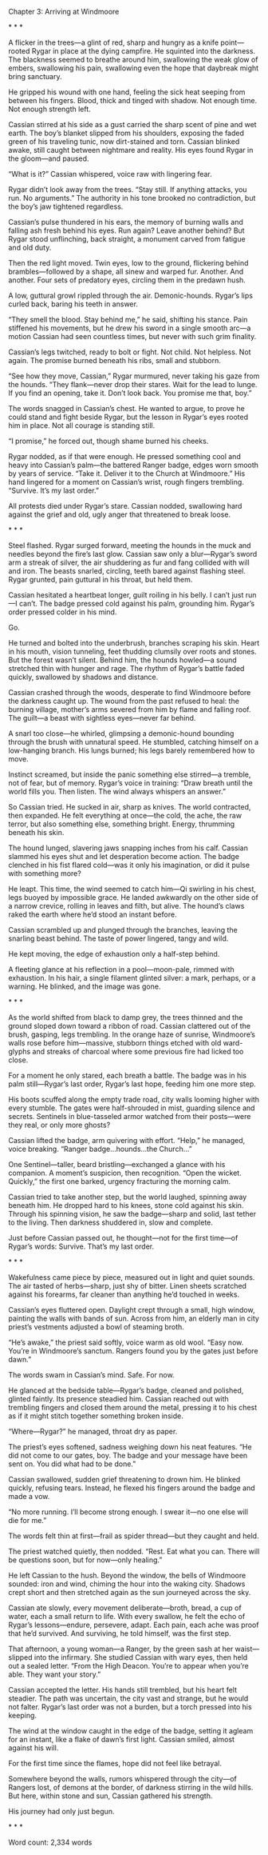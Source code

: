 Chapter 3: Arriving at Windmoore

\* \* \*

A flicker in the trees—a glint of red, sharp and hungry as a knife point—rooted Rygar in place at the dying campfire. He squinted into the darkness. The blackness seemed to breathe around him, swallowing the weak glow of embers, swallowing his pain, swallowing even the hope that daybreak might bring sanctuary.

He gripped his wound with one hand, feeling the sick heat seeping from between his fingers. Blood, thick and tinged with shadow. Not enough time. Not enough strength left.

Cassian stirred at his side as a gust carried the sharp scent of pine and wet earth. The boy’s blanket slipped from his shoulders, exposing the faded green of his traveling tunic, now dirt-stained and torn. Cassian blinked awake, still caught between nightmare and reality. His eyes found Rygar in the gloom—and paused.

“What is it?” Cassian whispered, voice raw with lingering fear.

Rygar didn’t look away from the trees. “Stay still. If anything attacks, you run. No arguments.” The authority in his tone brooked no contradiction, but the boy’s jaw tightened regardless.

Cassian’s pulse thundered in his ears, the memory of burning walls and falling ash fresh behind his eyes. Run again? Leave another behind? But Rygar stood unflinching, back straight, a monument carved from fatigue and old duty.

Then the red light moved. Twin eyes, low to the ground, flickering behind brambles—followed by a shape, all sinew and warped fur. Another. And another. Four sets of predatory eyes, circling them in the predawn hush.

A low, guttural growl rippled through the air. Demonic-hounds. Rygar’s lips curled back, baring his teeth in answer.

“They smell the blood. Stay behind me,” he said, shifting his stance. Pain stiffened his movements, but he drew his sword in a single smooth arc—a motion Cassian had seen countless times, but never with such grim finality.

Cassian’s legs twitched, ready to bolt or fight. Not child. Not helpless. Not again. The promise burned beneath his ribs, small and stubborn.

“See how they move, Cassian,” Rygar murmured, never taking his gaze from the hounds. “They flank—never drop their stares. Wait for the lead to lunge. If you find an opening, take it. Don’t look back. You promise me that, boy.”

The words snagged in Cassian’s chest. He wanted to argue, to prove he could stand and fight beside Rygar, but the lesson in Rygar’s eyes rooted him in place. Not all courage is standing still.

“I promise,” he forced out, though shame burned his cheeks.

Rygar nodded, as if that were enough. He pressed something cool and heavy into Cassian’s palm—the battered Ranger badge, edges worn smooth by years of service. “Take it. Deliver it to the Church at Windmoore.” His hand lingered for a moment on Cassian’s wrist, rough fingers trembling. “Survive. It’s my last order.”

All protests died under Rygar’s stare. Cassian nodded, swallowing hard against the grief and old, ugly anger that threatened to break loose.

\* \* \*

Steel flashed. Rygar surged forward, meeting the hounds in the muck and needles beyond the fire’s last glow. Cassian saw only a blur—Rygar’s sword arm a streak of silver, the air shuddering as fur and fang collided with will and iron. The beasts snarled, circling, teeth bared against flashing steel. Rygar grunted, pain guttural in his throat, but held them.

Cassian hesitated a heartbeat longer, guilt roiling in his belly. I can’t just run—I can’t. The badge pressed cold against his palm, grounding him. Rygar’s order pressed colder in his mind.

Go.

He turned and bolted into the underbrush, branches scraping his skin. Heart in his mouth, vision tunneling, feet thudding clumsily over roots and stones. But the forest wasn’t silent. Behind him, the hounds howled—a sound stretched thin with hunger and rage. The rhythm of Rygar’s battle faded quickly, swallowed by shadows and distance.

Cassian crashed through the woods, desperate to find Windmoore before the darkness caught up. The wound from the past refused to heal: the burning village, mother’s arms severed from him by flame and falling roof. The guilt—a beast with sightless eyes—never far behind.

A snarl too close—he whirled, glimpsing a demonic-hound bounding through the brush with unnatural speed. He stumbled, catching himself on a low-hanging branch. His lungs burned; his legs barely remembered how to move.

Instinct screamed, but inside the panic something else stirred—a tremble, not of fear, but of memory. Rygar’s voice in training: “Draw breath until the world fills you. Then listen. The wind always whispers an answer.”

So Cassian tried. He sucked in air, sharp as knives. The world contracted, then expanded. He felt everything at once—the cold, the ache, the raw terror, but also something else, something bright. Energy, thrumming beneath his skin.

The hound lunged, slavering jaws snapping inches from his calf. Cassian slammed his eyes shut and let desperation become action. The badge clenched in his fist flared cold—was it only his imagination, or did it pulse with something more?

He leapt. This time, the wind seemed to catch him—Qi swirling in his chest, legs buoyed by impossible grace. He landed awkwardly on the other side of a narrow crevice, rolling in leaves and filth, but alive. The hound’s claws raked the earth where he’d stood an instant before.

Cassian scrambled up and plunged through the branches, leaving the snarling beast behind. The taste of power lingered, tangy and wild.

He kept moving, the edge of exhaustion only a half-step behind.

A fleeting glance at his reflection in a pool—moon-pale, rimmed with exhaustion. In his hair, a single filament glinted silver: a mark, perhaps, or a warning. He blinked, and the image was gone.

\* \* \*

As the world shifted from black to damp grey, the trees thinned and the ground sloped down toward a ribbon of road. Cassian clattered out of the brush, gasping, legs trembling. In the orange haze of sunrise, Windmoore’s walls rose before him—massive, stubborn things etched with old ward-glyphs and streaks of charcoal where some previous fire had licked too close.

For a moment he only stared, each breath a battle. The badge was in his palm still—Rygar’s last order, Rygar’s last hope, feeding him one more step.

His boots scuffed along the empty trade road, city walls looming higher with every stumble. The gates were half-shrouded in mist, guarding silence and secrets. Sentinels in blue-tasseled armor watched from their posts—were they real, or only more ghosts?

Cassian lifted the badge, arm quivering with effort. “Help,” he managed, voice breaking. “Ranger badge…hounds…the Church…”

One Sentinel—taller, beard bristling—exchanged a glance with his companion. A moment’s suspicion, then recognition. “Open the wicket. Quickly,” the first one barked, urgency fracturing the morning calm.

Cassian tried to take another step, but the world laughed, spinning away beneath him. He dropped hard to his knees, stone cold against his skin. Through his spinning vision, he saw the badge—sharp and solid, last tether to the living. Then darkness shuddered in, slow and complete.

Just before Cassian passed out, he thought—not for the first time—of Rygar’s words: Survive. That’s my last order.

\* \* \*

Wakefulness came piece by piece, measured out in light and quiet sounds. The air tasted of herbs—sharp, just shy of bitter. Linen sheets scratched against his forearms, far cleaner than anything he’d touched in weeks.

Cassian’s eyes fluttered open. Daylight crept through a small, high window, painting the walls with bands of sun. Across from him, an elderly man in city priest’s vestments adjusted a bowl of steaming broth.

“He’s awake,” the priest said softly, voice warm as old wool. “Easy now. You’re in Windmoore’s sanctum. Rangers found you by the gates just before dawn.”

The words swam in Cassian’s mind. Safe. For now.

He glanced at the bedside table—Rygar’s badge, cleaned and polished, glinted faintly. Its presence steadied him. Cassian reached out with trembling fingers and closed them around the metal, pressing it to his chest as if it might stitch together something broken inside.

“Where—Rygar?” he managed, throat dry as paper.

The priest’s eyes softened, sadness weighing down his neat features. “He did not come to our gates, boy. The badge and your message have been sent on. You did what had to be done.”

Cassian swallowed, sudden grief threatening to drown him. He blinked quickly, refusing tears. Instead, he flexed his fingers around the badge and made a vow.

“No more running. I’ll become strong enough. I swear it—no one else will die for me.”

The words felt thin at first—frail as spider thread—but they caught and held.

The priest watched quietly, then nodded. “Rest. Eat what you can. There will be questions soon, but for now—only healing.”

He left Cassian to the hush. Beyond the window, the bells of Windmoore sounded: iron and wind, chiming the hour into the waking city. Shadows crept short and then stretched again as the sun journeyed across the sky.

Cassian ate slowly, every movement deliberate—broth, bread, a cup of water, each a small return to life. With every swallow, he felt the echo of Rygar’s lessons—endure, persevere, adapt. Each pain, each ache was proof that he’d survived. And surviving, he told himself, was the first step.

That afternoon, a young woman—a Ranger, by the green sash at her waist—slipped into the infirmary. She studied Cassian with wary eyes, then held out a sealed letter. “From the High Deacon. You’re to appear when you’re able. They want your story.”

Cassian accepted the letter. His hands still trembled, but his heart felt steadier. The path was uncertain, the city vast and strange, but he would not falter. Rygar’s last order was not a burden, but a torch pressed into his keeping.

The wind at the window caught in the edge of the badge, setting it agleam for an instant, like a flake of dawn’s first light. Cassian smiled, almost against his will.

For the first time since the flames, hope did not feel like betrayal.

Somewhere beyond the walls, rumors whispered through the city—of Rangers lost, of demons at the border, of darkness stirring in the wild hills. But here, within stone and sun, Cassian gathered his strength.

His journey had only just begun.

\* \* \*

Word count: 2,334 words